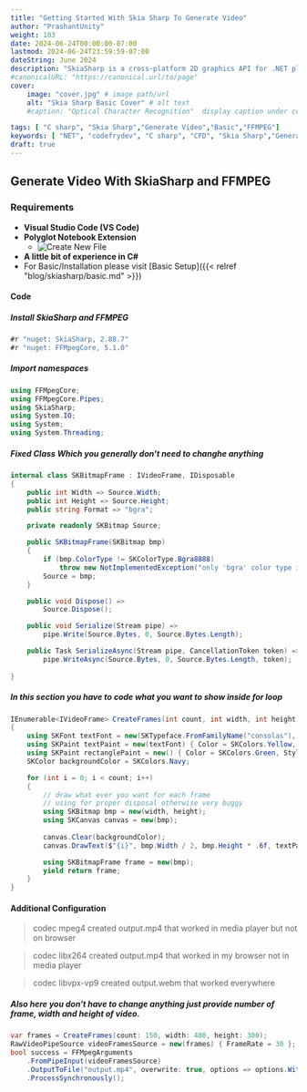 ```yaml
---
title: "Getting Started With Skia Sharp To Generate Video"
author: "PrashantUnity"
weight: 103
date: 2024-06-24T00:00:00-07:00
lastmod: 2024-06-24T23:59:59-07:00
dateString: June 2024  
description: "SkiaSharp is a cross-platform 2D graphics API for .NET platforms based on Google's Skia Graphics Library. It provides a comprehensive 2D API that can be used across mobile, server and desktop models to render images."
#canonicalURL: "https://canonical.url/to/page"
cover:
    image: "cover.jpg" # image path/url
    alt: "Skia Sharp Basic Cover" # alt text
    #caption: "Optical Character Recognition"  display caption under cover 

tags: [ "C sharp", "Skia Sharp","Generate Video","Basic","FFMPEG"]
keywords: [ "NET", "codefrydev", "C sharp", "CFD", "Skia Sharp","Generate Video","Basic","FFMPEG"]
draft: true
---
```



## Generate Video With SkiaSharp and FFMPEG 

### Requirements

- **Visual Studio Code (VS Code)**
- **Polyglot Notebook Extension**
  - ![Create New File](./poly.png)
- **A little bit of experience in C#**
- For Basic/Installation please visit [Basic Setup]({{< relref "blog/skiasharp/basic.md" >}})

#### Code

##### Install SkiaSharp and FFMPEG

```csharp {linenos=true}
#r "nuget: SkiaSharp, 2.88.7"
#r "nuget: FFMpegCore, 5.1.0"
```

##### Import namespaces

```csharp {linenos=true}
using FFMpegCore;
using FFMpegCore.Pipes;
using SkiaSharp;
using System.IO;
using System;
using System.Threading;
```

##### Fixed Class Which you generally don't need to changhe anything

```csharp {linenos=true}
internal class SKBitmapFrame : IVideoFrame, IDisposable
{
    public int Width => Source.Width;
    public int Height => Source.Height;
    public string Format => "bgra";

    private readonly SKBitmap Source;

    public SKBitmapFrame(SKBitmap bmp)
    {
        if (bmp.ColorType != SKColorType.Bgra8888)
            throw new NotImplementedException("only 'bgra' color type is supported");
        Source = bmp;
    }

    public void Dispose() =>
        Source.Dispose();

    public void Serialize(Stream pipe) =>
        pipe.Write(Source.Bytes, 0, Source.Bytes.Length);

    public Task SerializeAsync(Stream pipe, CancellationToken token) =>
        pipe.WriteAsync(Source.Bytes, 0, Source.Bytes.Length, token);
        
}
```

##### In this section you have to code what you want to show inside for loop

```csharp {linenos=true}
IEnumerable<IVideoFrame> CreateFrames(int count, int width, int height)
{
    using SKFont textFont = new(SKTypeface.FromFamilyName("consolas"), size: 32);
    using SKPaint textPaint = new(textFont) { Color = SKColors.Yellow, TextAlign = SKTextAlign.Center };
    using SKPaint rectanglePaint = new() { Color = SKColors.Green, Style = SKPaintStyle.Fill };
    SKColor backgroundColor = SKColors.Navy;

    for (int i = 0; i < count; i++)
    {
        // draw what ever you want for each frame 
        // using for proper disposal otherwise very buggy
        using SKBitmap bmp = new(width, height);
        using SKCanvas canvas = new(bmp);
        
        canvas.Clear(backgroundColor); 
        canvas.DrawText($"{i}", bmp.Width / 2, bmp.Height * .6f, textPaint);

        using SKBitmapFrame frame = new(bmp);
        yield return frame;
    }
}
```

#### Additional Configuration

>codec mpeg4 created output.mp4 that worked in media player but not on browser

>codec libx264 created output.mp4 that worked in my browser not in media player

>codec libvpx-vp9 created output.webm that worked everywhere 

##### Also here you don't have to change anything just provide number of frame, width and height of video.

```csharp {linenos=true}
var frames = CreateFrames(count: 150, width: 400, height: 300);
RawVideoPipeSource videoFramesSource = new(frames) { FrameRate = 30 };
bool success = FFMpegArguments
    .FromPipeInput(videoFramesSource)
    .OutputToFile("output.mp4", overwrite: true, options => options.WithVideoCodec("mpeg4"))
    .ProcessSynchronously();
```
